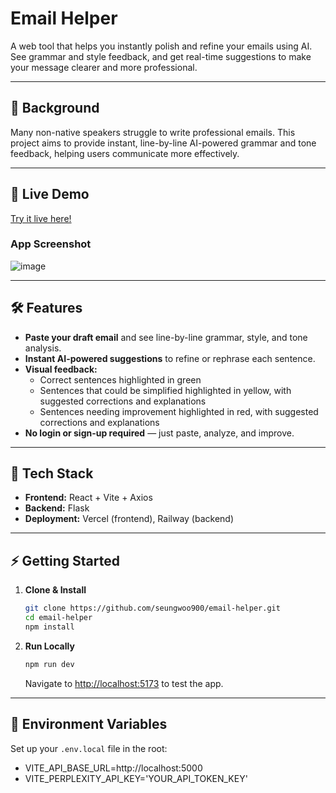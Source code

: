 # Email Helper

A web tool that helps you instantly polish and refine your emails using AI.  
See grammar and style feedback, and get real-time suggestions to make your message clearer and more professional.

---

## 🔎 Background

Many non-native speakers struggle to write professional emails. This project aims to provide instant, line-by-line AI-powered grammar and tone feedback, helping users communicate more effectively.

---

## 🚀 Live Demo

[Try it live here!](https://email-helper-blue.vercel.app/)

### App Screenshot

![image](https://github.com/user-attachments/assets/d1e795e8-b7f4-46e5-8a24-b08ea5962b64)


---

## 🛠️ Features

- **Paste your draft email** and see line-by-line grammar, style, and tone analysis.
- **Instant AI-powered suggestions** to refine or rephrase each sentence.
- **Visual feedback:**
  - Correct sentences highlighted in green
  - Sentences that could be simplified highlighted in yellow, with suggested corrections and explanations
  - Sentences needing improvement highlighted in red, with suggested corrections and explanations
- **No login or sign-up required** — just paste, analyze, and improve.

---

## 🔧 Tech Stack

- **Frontend:** React + Vite + Axios  
- **Backend:** Flask
- **Deployment:** Vercel (frontend), Railway (backend)

---

## ⚡ Getting Started

1. **Clone & Install**
    ```bash
    git clone https://github.com/seungwoo900/email-helper.git
    cd email-helper
    npm install
    ```

2. **Run Locally**
    ```bash
    npm run dev
    ```
    Navigate to [http://localhost:5173](http://localhost:5173) to test the app.

---

## 🔌 Environment Variables

Set up your `.env.local` file in the root:

- VITE_API_BASE_URL=http://localhost:5000
- VITE_PERPLEXITY_API_KEY='YOUR_API_TOKEN_KEY'
